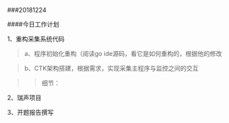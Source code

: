 ###20181224

####今日工作计划

1、重构采集系统代码

>a、程序初始化重构（阅读go ide源码，看它是如何重构的，根据他的修改

>b、CTK架构搭建，根据需求，实现采集主程序与监控之间的交互

>>细节：

2、瑞声项目

3、开题报告撰写